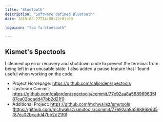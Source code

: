 ```yaml
---
title: "Bluetooth"
description: "Software defined Bluetooth"
date: 2018-08-27T14:08:22+01:00

logoicon: "fab fa-bluetooth"

---
```


## Kismet's Spectools

I cleaned up error recovery and shutdown code to prevent the terminal from being left in an unusable state. I also added a pause feature that I found useful when working on the code.

* Project Homepage: https://github.com/caljorden/spectools
* Upstream Commit: https://github.com/caljorden/spectools/commit/77e92aa8a588969635f87ea02bcadd47bb2d21f0
* Additional Project: https://github.com/mchwalisz/smutools (https://github.com/mchwalisz/smutools/commit/77e92aa8a588969635f87ea02bcadd47bb2d21f0)
